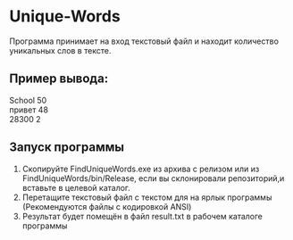 # Unique-Words

Программа принимает на вход текстовый файл и находит количество уникальных слов в тексте.

## Пример вывода:
School 	50  
привет		48  
28300		2  

## Запуск программы
1. Скопируйте FindUniqueWords.exe из архива с релизом или из FindUniqueWords/bin/Release, если вы склонировали репозиторий,и вставьте в целевой каталог.
2. Перетащите текстовый файл с текстом для на ярлык программы (Рекомендуются файлы с кодировкой ANSI)
3. Результат будет помещён в файл result.txt в рабочем каталоге программы
